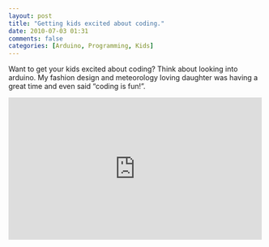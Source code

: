 ```yaml
---
layout: post
title: "Getting kids excited about coding."
date: 2010-07-03 01:31
comments: false
categories: [Arduino, Programming, Kids]
---
```


Want to get your kids excited about coding? Think about looking into arduino. My fashion design and meteorology loving daughter was having a great time and even said “coding is fun!”.

<iframe src="http://player.vimeo.com/video/13026657" width="500" height="281" frameborder="0" webkitAllowFullScreen mozallowfullscreen allowFullScreen></iframe>



